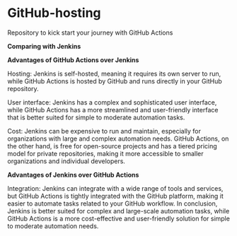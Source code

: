 # GitHub-hosting
Repository to kick start your journey with GitHub Actions

**Comparing with Jenkins**

**Advantages of GitHub Actions over Jenkins**

Hosting: Jenkins is self-hosted, meaning it requires its own server to run, while GitHub Actions is hosted by GitHub and runs directly in your GitHub repository.

User interface: Jenkins has a complex and sophisticated user interface, while GitHub Actions has a more streamlined and user-friendly interface that is better suited for simple to moderate automation tasks.

Cost: Jenkins can be expensive to run and maintain, especially for organizations with large and complex automation needs. GitHub Actions, on the other hand, is free for open-source projects and has a tiered pricing model for private repositories, making it more accessible to smaller organizations and individual developers.

**Advantages of Jenkins over GitHub Actions**

Integration: Jenkins can integrate with a wide range of tools and services, but GitHub Actions is tightly integrated with the GitHub platform, making it easier to automate tasks related to your GitHub workflow.
In conclusion, Jenkins is better suited for complex and large-scale automation tasks, while GitHub Actions is a more cost-effective and user-friendly solution for simple to moderate automation needs.
